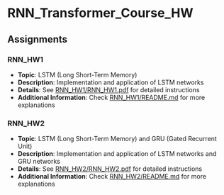 # RNN_Transformer_Course_HW

## Assignments

### RNN_HW1
- **Topic**: LSTM (Long Short-Term Memory)
- **Description**: Implementation and application of LSTM networks
- **Details**: See [RNN_HW1/RNN_HW1.pdf](RNN_HW1/RNN_HW1.pdf) for detailed instructions
- **Additional Information**: Check [RNN_HW1/README.md](RNN_HW1/README.md) for more explanations

### RNN_HW2
- **Topic**: LSTM (Long Short-Term Memory) and GRU (Gated Recurrent Unit)
- **Description**: Implementation and application of LSTM networks and GRU networks
- **Details**: See [RNN_HW2/RNN_HW2.pdf](RNN_HW2/RNN_HW2.pdf) for detailed instructions
- **Additional Information**: Check [RNN_HW2/README.md](RNN_HW2/README.md) for more explanations

